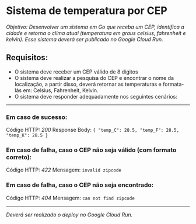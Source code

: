 # Sistema de temperatura por CEP
_Objetivo: Desenvolver um sistema em Go que receba um CEP, identifica a cidade e retorna o clima atual (temperatura em graus celsius, fahrenheit e kelvin). Esse sistema deverá ser publicado no Google Cloud Run._

## Requisitos:

* O sistema deve receber um CEP válido de 8 digitos
* O sistema deve realizar a pesquisa do CEP e encontrar o nome da localização, a partir disso, deverá retornar as temperaturas e formata-lás em: Celsius, Fahrenheit, Kelvin.
* O sistema deve responder adequadamente nos seguintes cenários:
---
### Em caso de sucesso:
Código HTTP: *200*
Response Body: ```{ "temp_C": 28.5, "temp_F": 28.5, "temp_K": 28.5 }```

### Em caso de falha, caso o CEP não seja válido (com formato correto):
Código HTTP: *422*
Mensagem: ```invalid zipcode```
​​
### ​Em caso de falha, caso o CEP não seja encontrado:
Código HTTP: *404*
Mensagem: ```can not find zipcode```

---
_Deverá ser realizado o deploy no Google Cloud Run._